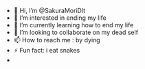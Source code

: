 - 👋 Hi, I’m @SakuraMoriDlt
- 👀 I’m interested in ending my life
- 🌱 I’m currently learning how to end  my life
- 💞️ I’m looking to collaborate on my dead self
- 📫 How to reach me : by dying
- ⚡ Fun fact: i eat snakes
- 

<!---
SakuraMoriDlt/SakuraMoriDlt is a ✨ special ✨ repository because its `README.md` (this file) appears on your GitHub profile.
You can click the Preview link to take a look at your changes.
--->

